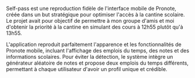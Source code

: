 Self-pass est une reproduction fidèle de l'interface mobile de Pronote, créée dans un but stratégique pour optimiser l'accès à la cantine scolaire. Le projet avait pour objectif de permettre à mon groupe d'amis et moi d'obtenir la priorité à la cantine en simulant des cours à 12h55 plutôt qu'à 13h55.

L'application reproduit parfaitement l'apparence et les fonctionnalités de Pronote mobile, incluant l'affichage des emplois du temps, des notes et des informations scolaires. Pour éviter la détection, le système intègre un générateur aléatoire de notes et propose deux emplois du temps différents, permettant à chaque utilisateur d'avoir un profil unique et crédible.
